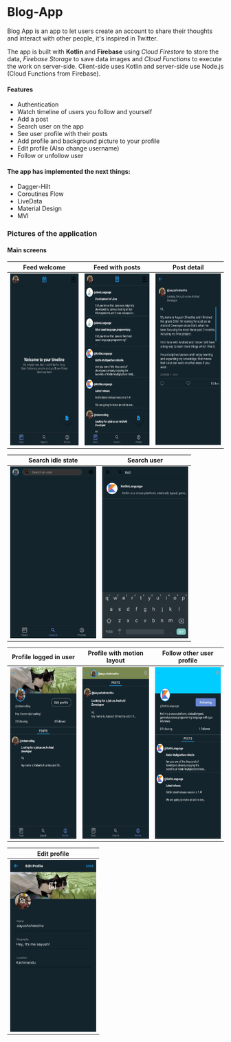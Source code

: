 # Blog-App

Blog App is an app to let users create an account to share their thoughts and interact with other people, it's inspired in Twitter.

The app is built with **Kotlin** and **Firebase** using _Cloud Firestore_ to store the data, _Firebase Storage_ to save data images and _Cloud Functions_ to execute the work on server-side. Client-side uses Kotlin and server-side use Node.js (Cloud Functions from Firebase).

#### Features

- Authentication
- Watch timeline of users you follow and yourself
- Add a post
- Search user on the app
- See user profile with their posts
- Add profile and background picture to your profile
- Edit profile (Also change username)
- Follow or unfollow user

#### The app has implemented the next things:

- Dagger-Hilt
- Coroutines Flow
- LiveData
- Material Design
- MVI

### Pictures of the application

#### Main screens

| Feed welcome                                                     | Feed with posts                                               | Post detail                                                 |
| ---------------------------------------------------------------- | ------------------------------------------------------------- | ----------------------------------------------------------- |
| <img src="/demo/feed_tl_no_posts.jpg" width="200" height="400"/> | <img src="/demo/feed_tl_posts.jpg" width="200" height="400"/> | <img src="/demo/post_detail.jpg" width="200" height="400"/> |

| Search idle state                                               | Search user                                                       |
| --------------------------------------------------------------- | ----------------------------------------------------------------- |
| <img src="/demo/search_no_users.jpg" width="200" height="400"/> | <img src="/demo/search_with_users.jpg" width="200" height="400"/> |

| Profile logged in user                                                 | Profile with motion layout                                            | Follow other user profile                                                 |
| ---------------------------------------------------------------------- | --------------------------------------------------------------------- | ------------------------------------------------------------------------- |
| <img src="/demo/profile_logged_in_user.jpg" width="200" height="400"/> | <img src="/demo/profile_motion_layout.jpg" width="200" height="400"/> | <img src="/demo/profile_follow_other_user.jpg" width="200" height="400"/> |

| Edit profile                                                 |
| ------------------------------------------------------------ |
| <img src="/demo/profile_edit.jpg" width="200" height="400"/> |
